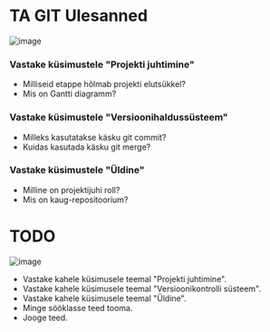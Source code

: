 # TA GIT Ulesanned 
<a name="readme-top"></a>

![image](https://github.com/user-attachments/assets/5c2f58aa-5887-49e7-b8b9-4f0af40b40c3)


### Vastake küsimustele "Projekti juhtimine"
* Milliseid etappe hõlmab projekti elutsükkel?
* Mis on Gantti diagramm?

### Vastake küsimustele "Versioonihaldussüsteem"
* Milleks kasutatakse käsku git commit?
* Kuidas kasutada käsku git merge?

### Vastake küsimustele "Üldine"
* Milline on projektijuhi roll?
* Mis on kaug-repositoorium?

# TODO

![image](https://github.com/user-attachments/assets/d47252ea-1148-49cb-ad95-8f6a41476197)


* Vastake kahele küsimusele teemal "Projekti juhtimine".
* Vastake kahele küsimusele teemal "Versioonikontrolli süsteem".
* Vastake kahele küsimusele teemal "Üldine".
* Minge sööklasse teed tooma.
* Jooge teed.
